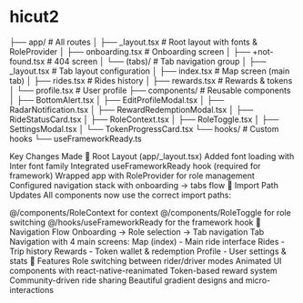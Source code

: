 # hicut2

├── app/                    # All routes
│   ├── _layout.tsx        # Root layout with fonts & RoleProvider
│   ├── onboarding.tsx     # Onboarding screen
│   ├── +not-found.tsx     # 404 screen
│   └── (tabs)/            # Tab navigation group
│       ├── _layout.tsx    # Tab layout configuration
│       ├── index.tsx      # Map screen (main tab)
│       ├── rides.tsx      # Rides history
│       ├── rewards.tsx    # Rewards & tokens
│       └── profile.tsx    # User profile
├── components/            # Reusable components
│   ├── BottomAlert.tsx
│   ├── EditProfileModal.tsx
│   ├── RadarNotification.tsx
│   ├── RewardRedemptionModal.tsx
│   ├── RideStatusCard.tsx
│   ├── RoleContext.tsx
│   ├── RoleToggle.tsx
│   ├── SettingsModal.tsx
│   └── TokenProgressCard.tsx
└── hooks/                 # Custom hooks
    └── useFrameworkReady.ts
    
Key Changes Made
🔧 Root Layout (app/_layout.tsx)
Added font loading with Inter font family
Integrated useFrameworkReady hook (required for framework)
Wrapped app with RoleProvider for role management
Configured navigation stack with onboarding → tabs flow
🎯 Import Path Updates
All components now use the correct import paths:

@/components/RoleContext for context
@/components/RoleToggle for role switching
@/hooks/useFrameworkReady for the framework hook
📱 Navigation Flow
Onboarding → Role selection → Tab navigation
Tab Navigation with 4 main screens:
Map (index) - Main ride interface
Rides - Trip history
Rewards - Token wallet & redemption
Profile - User settings & stats
🎨 Features 
Role switching between rider/driver modes
Animated UI components with react-native-reanimated
Token-based reward system
Community-driven ride sharing
Beautiful gradient designs and micro-interactions
